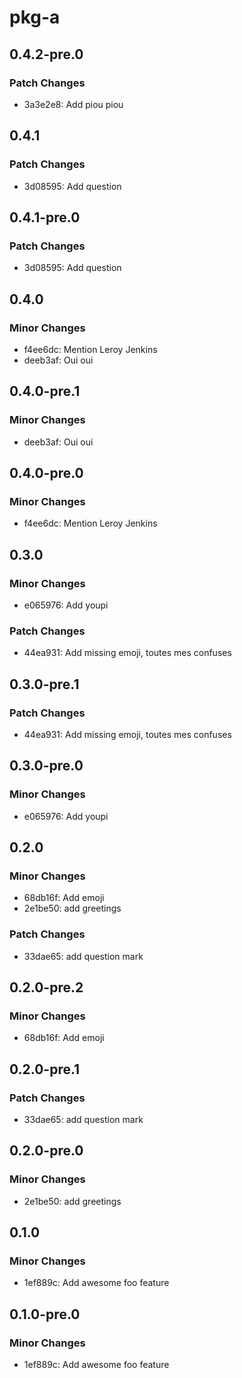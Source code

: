 # pkg-a

## 0.4.2-pre.0

### Patch Changes

- 3a3e2e8: Add piou piou

## 0.4.1

### Patch Changes

- 3d08595: Add question

## 0.4.1-pre.0

### Patch Changes

- 3d08595: Add question

## 0.4.0

### Minor Changes

- f4ee6dc: Mention Leroy Jenkins
- deeb3af: Oui oui

## 0.4.0-pre.1

### Minor Changes

- deeb3af: Oui oui

## 0.4.0-pre.0

### Minor Changes

- f4ee6dc: Mention Leroy Jenkins

## 0.3.0

### Minor Changes

- e065976: Add youpi

### Patch Changes

- 44ea931: Add missing emoji, toutes mes confuses

## 0.3.0-pre.1

### Patch Changes

- 44ea931: Add missing emoji, toutes mes confuses

## 0.3.0-pre.0

### Minor Changes

- e065976: Add youpi

## 0.2.0

### Minor Changes

- 68db16f: Add emoji
- 2e1be50: add greetings

### Patch Changes

- 33dae65: add question mark

## 0.2.0-pre.2

### Minor Changes

- 68db16f: Add emoji

## 0.2.0-pre.1

### Patch Changes

- 33dae65: add question mark

## 0.2.0-pre.0

### Minor Changes

- 2e1be50: add greetings

## 0.1.0

### Minor Changes

- 1ef889c: Add awesome foo feature

## 0.1.0-pre.0

### Minor Changes

- 1ef889c: Add awesome foo feature
